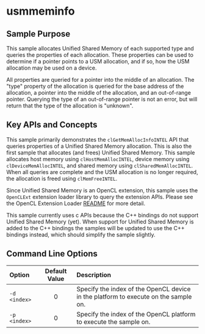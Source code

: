 # usmmeminfo

## Sample Purpose

This sample allocates Unified Shared Memory of each supported type and queries the properties of each allocation.
These properties can be used to determine if a pointer points to a USM allocation, and if so, how the USM allocation may be used on a device.

All properties are queried for a pointer into the middle of an allocation.
The "type" property of the allocation is queried for the base address of the allocation, a pointer into the middle of the allocation, and an out-of-range pointer.
Querying the type of an out-of-range pointer is not an error, but will return that the type of the allocation is "unknown".

## Key APIs and Concepts

This sample primarily demonstrates the `clGetMemAllocInfoINTEL` API that queries properties of a Unified Shared Memory allocation.
This is also the first sample that allocates (and frees) Unified Shared Memory.
This sample allocates host memory using `clHostMemAllocINTEL`, device memory using `clDeviceMemAllocINTEL`, and shared memory using `clSharedMemAllocINTEL`.
When all queries are complete and the USM allocation is no longer required, the allocation is freed using `clMemFreeINTEL`.

Since Unified Shared Memory is an OpenCL extension, this sample uses the `OpenCLExt` extension loader library to query the extension APIs.
Please see the OpenCL Extension Loader [README](https://github.com/bashbaug/opencl-extension-loader) for more detail.

This sample currently uses c APIs because the C++ bindings do not support Unified Shared Memory (yet).
When support for Unified Shared Memory is added to the C++ bindings the samples will be updated to use the C++ bindings instead, which should simplify the sample slightly.

## Command Line Options

| Option | Default Value | Description |
|:--|:-:|:--|
| `-d <index>` | 0 | Specify the index of the OpenCL device in the platform to execute on the sample on.
| `-p <index>` | 0 | Specify the index of the OpenCL platform to execute the sample on.
